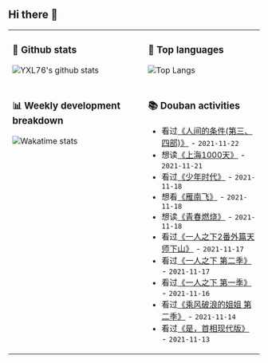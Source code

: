 ## Hi there 👋

<table>
<tr>
<td valign="top" width="54%">

### 🔭 Github stats

![YXL76's github stats](https://github-readme-stats.yxl76.vercel.app/api?username=YXL76&count_private=true&show_icons=true&include_all_commits=true&theme=prussian&line_height=28&disable_animations=true)

</td>

<td valign="top" width="46%">

### 🌱 Top languages

![Top Langs](https://github-readme-stats.yxl76.vercel.app/api/top-langs/?username=YXL76&layout=compact&theme=prussian&langs_count=8&hide=HTML,CSS,SCSS)

</td>
</tr>
<tr>
<td valign="top" width="54%">

### 📊 Weekly development breakdown

![Wakatime stats](https://github-readme-stats.yxl76.vercel.app/api/wakatime?username=YXL76&layout=compact&theme=prussian)


</td>
<td valign="top" width="46%">

### 📚 Douban activities

- 看过[《人间的条件(第三、四部)》](http://movie.douban.com/subject/1441038/) - `2021-11-22`
- 想读[《上海1000天》](https://book.douban.com/subject/3107123/) - `2021-11-21`
- 看过[《少年时代》](http://movie.douban.com/subject/2209575/) - `2021-11-18`
- 想看[《雁南飞》](http://movie.douban.com/subject/1302077/) - `2021-11-18`
- 想读[《青春燃烧》](https://book.douban.com/subject/35616135/) - `2021-11-18`
- 看过[《一人之下2番外篇天师下山》](http://movie.douban.com/subject/30378885/) - `2021-11-17`
- 看过[《一人之下 第二季》](http://movie.douban.com/subject/27034748/) - `2021-11-17`
- 看过[《一人之下 第一季》](http://movie.douban.com/subject/26815153/) - `2021-11-16`
- 看过[《乘风破浪的姐姐 第二季》](http://movie.douban.com/subject/35229470/) - `2021-11-14`
- 看过[《是，首相现代版》](http://movie.douban.com/subject/20020315/) - `2021-11-13`

</td>
</tr>
</table>

<!--
**YXL76/YXL76** is a ✨ _special_ ✨ repository because its `README.md` (this file) appears on your GitHub profile.

Here are some ideas to get you started:

- 🔭 I’m currently working on ...
- 🌱 I’m currently learning ...
- 👯 I’m looking to collaborate on ...
- 🤔 I’m looking for help with ...
- 💬 Ask me about ...
- 📫 How to reach me: ...
- 😄 Pronouns: ...
- ⚡ Fun fact: ...
-->
